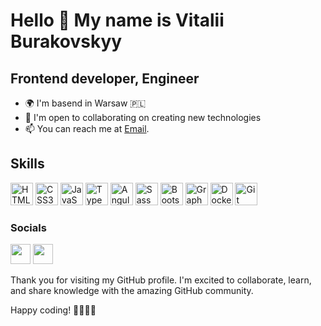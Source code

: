 Hello 👋 My name is Vitalii Burakovskyy
===============================

Frontend developer, Engineer
------------------- 

- 🌍 I'm basend in Warsaw 🇵🇱
- 🤝 I'm open to collaborating on creating new technologies
- 📫 You can reach me at [Email](mailto:vitalii.burakovskyy@gmail.com).

## Skills
<p align="left">
  <a href="https://developer.mozilla.org/en-US/docs/Glossary/HTML5" target="_blank" rel="noreferrer"><img
      src="https://raw.githubusercontent.com/danielcranney/readme-generator/main/public/icons/skills/html5-colored.svg"
      width="36" height="36" alt="HTML5" /></a>
  <a href="https://www.w3.org/TR/CSS/#css" target="_blank" rel="noreferrer"><img
      src="https://raw.githubusercontent.com/danielcranney/readme-generator/main/public/icons/skills/css3-colored.svg"
      width="36" height="36" alt="CSS3" /></a>
  <a href="https://developer.mozilla.org/en-US/docs/Web/JavaScript" target="_blank" rel="noreferrer"><img
      src="https://raw.githubusercontent.com/danielcranney/readme-generator/main/public/icons/skills/javascript-colored.svg"
      width="36" height="36" alt="JavaScript" /></a>
  <a href="https://www.typescriptlang.org/" target="_blank" rel="noreferrer"><img
      src="https://raw.githubusercontent.com/danielcranney/readme-generator/main/public/icons/skills/typescript-colored.svg"
      width="36" height="36" alt="TypeScript" /></a>
  <a href="https://angular.io/" target="_blank" rel="noreferrer"><img
      src="https://raw.githubusercontent.com/danielcranney/readme-generator/main/public/icons/skills/angularjs-colored.svg"
      width="36" height="36" alt="Angular" /></a>
  <a href="https://sass-lang.com/" target="_blank" rel="noreferrer"><img
      src="https://raw.githubusercontent.com/danielcranney/readme-generator/main/public/icons/skills/sass-colored.svg"
      width="36" height="36" alt="Sass" /></a>
  <a href="https://getbootstrap.com/" target="_blank" rel="noreferrer"><img
      src="https://raw.githubusercontent.com/danielcranney/readme-generator/main/public/icons/skills/bootstrap-colored.svg"
      width="36" height="36" alt="Bootstrap" /></a>
  <a href="https://graphql.org/" target="_blank" rel="noreferrer"><img
      src="https://raw.githubusercontent.com/danielcranney/readme-generator/main/public/icons/skills/graphql-colored.svg"
      width="36" height="36" alt="GraphQL" /></a>
  <a href="https://www.docker.com/" target="_blank" rel="noreferrer"><img
      src="https://raw.githubusercontent.com/danielcranney/readme-generator/main/public/icons/skills/docker-colored.svg"
      width="36" height="36" alt="Docker" /></a>
      <a href="https://git-scm.com/" target="_blank" rel="noreferrer"><img
        src="https://raw.githubusercontent.com/danielcranney/readme-generator/main/public/icons/skills/git-colored.svg"
        width="36" height="36" alt="Git" /></a>
</p>

### Socials
<p align="left"> <a href="https://www.github.com/Clarchik" target="_blank" rel="noreferrer"><img
      src="https://raw.githubusercontent.com/danielcranney/readme-generator/main/public/icons/socials/github-dark.svg"
      width="32" height="32" /></a> <a href="https://www.linkedin.com/in/vitalii-burakovskyy-a6333417a/" target="_blank"
    rel="noreferrer"><img
      src="https://raw.githubusercontent.com/danielcranney/readme-generator/main/public/icons/socials/linkedin.svg"
      width="32" height="32" /></a> </p>

Thank you for visiting my GitHub profile. I'm excited to collaborate, learn, and share knowledge with the amazing GitHub community.

Happy coding! 👩‍💻👨‍💻
